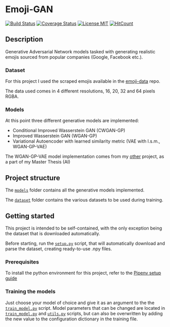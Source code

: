 # Emoji-GAN
[![Build Status](https://travis-ci.org/HitLuca/Emoji-GAN.svg?branch=CI-test)](https://travis-ci.org/HitLuca/Emoji-GAN)
[![Coverage Status](https://coveralls.io/repos/github/HitLuca/Emoji-GAN/badge.svg?branch=CI-test)](https://coveralls.io/github/HitLuca/Emoji-GAN?branch=CI-test)
[![License MIT](https://img.shields.io/badge/license-MIT-blue.svg)](https://opensource.org/licenses/MIT)
[![HitCount](http://hits.dwyl.io/HitLuca/Emoji-GAN.svg)](http://hits.dwyl.io/HitLuca/Emoji-GAN)

## Description
Generative Adversarial Network models tasked with generating realistic emojis sourced from popular companies (Google, Facebook etc.).

### Dataset
For this project I used the scraped emojis available in the [emoji-data](https://github.com/iamcal/emoji-data) repo.

The data used comes in 4 different resolutions, 16, 20, 32 and 64 pixels RGBA.

### Models
At this point three different generative models are implemented:

* Conditional Improved Wasserstein GAN (CWGAN-GP)
* Improved Wasserstein GAN (WGAN-GP)
* Variational Autoencoder with learned similarity metric (VAE with l.s.m., WGAN-GP-VAE)

The WGAN-GP-VAE model implementation comes from my [other](https://github.com/HitLuca/GANs_for_spiking_time_series) project, as a part of my Master Thesis (AI)

## Project structure
The [```models```](emoji_gan/models) folder contains all the generative models implemented.

The [```dataset```](dataset) folder contains the various datasets to be used during training.

## Getting started
This project is intended to be self-contained, with the only exception being the dataset that is downloaded automatically.

Before starting, run the [```setup.py```](setup.py) script, that will automatically download and parse the dataset, creating ready-to-use .npy files.

### Prerequisites
To install the python environment for this project, refer to the [Pipenv setup guide](https://pipenv.readthedocs.io/en/latest/basics/)

### Training the models
Just choose your model of choice and give it as an argument to the the [```train_model.py```](emoji_gan/train_model.py) script. 
Model parameters that can be changed are located in [```train_model.py```](emoji_gan/train_model.py) and [```utils.py```](emoji_gan/models/utils.py) scripts, but can also be overwritten by adding the new value to the configuration dictionary in the training file.
